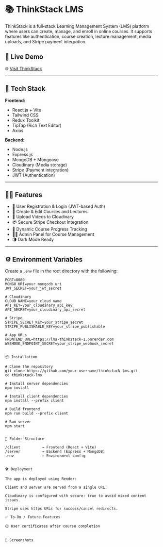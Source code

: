 # 📚 ThinkStack LMS

ThinkStack is a full-stack Learning Management System (LMS) platform where users can create, manage, and enroll in online courses. It supports features like authentication, course creation, lecture management, media uploads, and Stripe payment integration.



## 🚀 Live Demo

🌐 [Visit ThinkStack](https://lms-thinkstack-1.onrender.com)

---

## 🧰 Tech Stack

**Frontend:**
- React.js + Vite
- Tailwind CSS
- Redux Toolkit
- TipTap (Rich Text Editor)
- Axios

**Backend:**
- Node.js
- Express.js
- MongoDB + Mongoose
- Cloudinary (Media storage)
- Stripe (Payment integration)
- JWT (Authentication)

---

## 🧑‍💻 Features

- 🔐 User Registration & Login (JWT-based Auth)
- 📘 Create & Edit Courses and Lectures
- 🎥 Upload Videos to Cloudinary
- 💳 Secure Stripe Checkout Integration
- 🧾 Dynamic Course Progress Tracking
- 🧑‍🏫 Admin Panel for Course Management
- 🌗 Dark Mode Ready

---

## ⚙️ Environment Variables

Create a `.env` file in the root directory with the following:

```env
PORT=8080
MONGO_URI=your_mongodb_uri
JWT_SECRET=your_jwt_secret

# Cloudinary
CLOUD_NAME=your_cloud_name
API_KEY=your_cloudinary_api_key
API_SECRET=your_cloudinary_api_secret

# Stripe
STRIPE_SECRET_KEY=your_stripe_secret
STRIPE_PUBLISHABLE_KEY=your_stripe_publishable

# App URLs
FRONTEND_URL=https://lms-thinkstack-1.onrender.com
WEBHOOK_ENDPOINT_SECRET=your_stripe_webhook_secret


📦 Installation

# Clone the repository
git clone https://github.com/your-username/thinkstack-lms.git
cd thinkstack-lms

# Install server dependencies
npm install

# Install client dependencies
npm install --prefix client

# Build frontend
npm run build --prefix client

# Run server
npm start


📁 Folder Structure

/client          → Frontend (React + Vite)
/server          → Backend (Express + MongoDB)
.env             → Environment config


🛠 Deployment

The app is deployed using Render:

Client and server are served from a single URL.

Cloudinary is configured with secure: true to avoid mixed content issues.

Stripe uses https URLs for success/cancel redirects.

✅ To-Do / Future Features

🟡 User certificates after course completion


📸 Screenshots